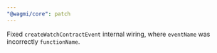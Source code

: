 ```yaml
---
"@wagmi/core": patch
---
```


Fixed `createWatchContractEvent` internal wiring, where `eventName` was incorrectly `functionName`.
